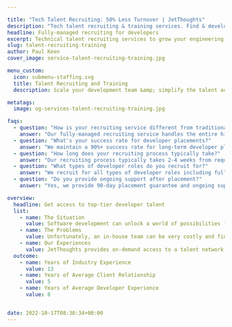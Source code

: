 ```yaml
---

title: "Tech Talent Recruiting: 50% Less Turnover | JetThoughts"
description: "Tech talent recruiting & training services. Find & develop Ruby developers, reduce turnover by 50%. Proven hiring process, 13+ years experience. Start hiring."
headline: Fully-managed recruiting for developers
excerpt: Technical talent recruiting services to grow your engineering team faster. Eliminate recruiting workload with our specialized tech talent recruiting approach and access to pre-vetted Ruby developers and software development talent.
slug: talent-recruiting-training
author: Paul Keen
cover_image: service-talent-recruiting-training.jpg

menu_custom:
  icon: submenu-staffing.svg
  title: Talent Recruiting and Training
  description: Scale your development team &amp; simplify the talent acquisition process with top-caliber candidates that are pre-vetted by our team.

metatags:
  image: og-services-talent-recruiting-training.jpg

faqs:
  - question: "How is your recruiting service different from traditional hiring?"
    answer: "Our fully-managed recruiting service handles the entire hiring process from candidate sourcing to final evaluation. We pre-vet candidates for technical skills, cultural fit, and communication abilities, presenting you only with qualified candidates who meet your specific requirements, saving you weeks of recruiting and interviewing time."
  - question: "What's your success rate for developer placements?"
    answer: "We maintain a 90%+ success rate for long-term developer placements. Our thorough vetting process includes technical assessments, behavioral interviews, reference checks, and cultural fit evaluation, ensuring candidates not only have the right skills but also align with your team and company culture."
  - question: "How long does your recruiting process typically take?"
    answer: "Our recruiting process typically takes 2-4 weeks from requirements gathering to candidate presentation. This includes sourcing, initial screening, technical assessment, and final evaluation. We can expedite this timeline for urgent needs while maintaining our quality standards."
  - question: "What types of developer roles do you recruit for?"
    answer: "We recruit for all types of developer roles including full-stack developers, backend developers, frontend developers, mobile developers, DevOps engineers, QA engineers, technical leads, and senior architects. We also recruit for technical leadership roles like CTOs and Engineering Managers."
  - question: "Do you provide ongoing support after placement?"
    answer: "Yes, we provide 90-day placement guarantee and ongoing support during the integration period. This includes performance check-ins, addressing any integration challenges, and ensuring both the candidate and your team are satisfied with the placement. We're invested in long-term success. For immediate staffing needs while recruiting, consider our [outsourced developer staffing](/services/outsourced-developer-staffing/) service, and for technical leadership guidance during team scaling, our [fractional CTO services](/services/fractional-cto/) can provide strategic oversight."

overview:
  headline: Get access to top-tier developer talent
  list:
    - name: The Situation
      value: Software development can unlock a world of possibilities for today’s organizations, opening up new revenue streams, optimizing operations, reducing costs, & driving adaptability. Whether it’s launching a software product, building a website, or managing digital infrastructure, many organizations rely on engineering talent to stay competitive and accelerate their path to growth.
    - name: The Problems
      value: Unfortunately, an in-house team can be very costly and finding the right software development talent can be time-consuming. The wrong hire can cost thousands of dollars and waste months. Even with access to good developers, it’s often a fierce competition to attract software development talent.
    - name: Our Experiences
      value: JetThoughts provides on-demand access to a talent network of pre-vetted developers to help companies build a high-caliber software development team faster and at a fraction of the costs. As a fully-managed recruiting service, we can handle everything from researching and vetting candidates to interviewing, evaluating, and ranking developer talent.
  outcome:
    - name: Years of Industry Experience
      value: 13
    - name: Years of Average Client Relationship
      value: 5
    - name: Years of Average Developer Experience
      value: 8


date: 2022-10-17T08:30:34+00:00
---
```

